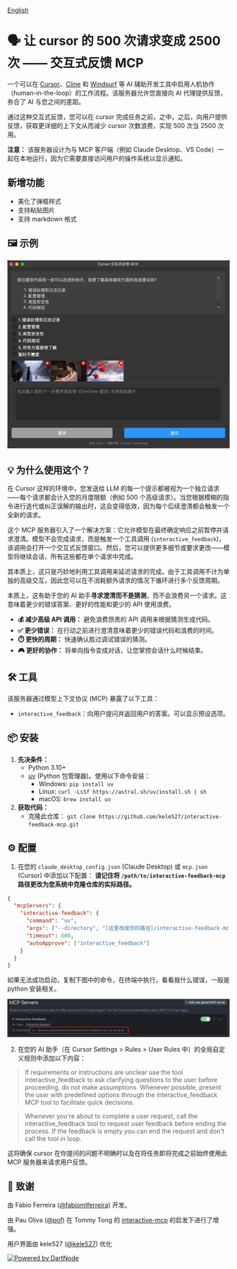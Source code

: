 [English](./README.en.md)

# 🗣️ 让 cursor 的 500 次请求变成 2500 次 —— 交互式反馈 MCP

一个可以在 [Cursor](https://www.cursor.com)、[Cline](https://cline.bot) 和 [Windsurf](https://windsurf.com) 等 AI 辅助开发工具中启用人机协作（human-in-the-loop）的工作流程。该服务器允许您直接向 AI 代理提供反馈，弥合了 AI 与您之间的差距。

通过这种交互式反馈，您可以在 cursor 完成任务之前，之中，之后，向用户提供反馈，获取更详细的上下文从而减少 cursor 次数浪费，实现 500 次当 2500 次用。

**注意：** 该服务器设计为与 MCP 客户端（例如 Claude Desktop、VS Code）一起在本地运行，因为它需要直接访问用户的操作系统以显示通知。

## 新增功能

- 美化了弹框样式
- 支持粘贴图片
- 支持 markdown 格式

## 🖼️ 示例

![交互式反馈示例](./demo.png)

## 💡 为什么使用这个？

在 Cursor 这样的环境中，您发送给 LLM 的每一个提示都被视为一个独立请求——每个请求都会计入您的月度限额（例如 500 个高级请求）。当您根据模糊的指令进行迭代或纠正误解的输出时，这会变得低效，因为每个后续澄清都会触发一个全新的请求。

这个 MCP 服务器引入了一个解决方案：它允许模型在最终确定响应之前暂停并请求澄清。模型不会完成请求，而是触发一个工具调用 (`interactive_feedback`)，该调用会打开一个交互式反馈窗口。然后，您可以提供更多细节或要求更改——模型将继续会话，所有这些都在单个请求中完成。

其本质上，这只是巧妙地利用工具调用来延迟请求的完成。由于工具调用不计为单独的高级交互，因此您可以在不消耗额外请求的情况下循环进行多个反馈周期。

本质上，这有助于您的 AI 助手**寻求澄清而不是猜测**，而不会浪费另一个请求。这意味着更少的错误答案、更好的性能和更少的 API 使用浪费。

- **💰 减少高级 API 调用：** 避免浪费昂贵的 API 调用来根据猜测生成代码。
- **✅ 更少错误：** 在行动之前进行澄清意味着更少的错误代码和浪费的时间。
- **⏱️ 更快的周期：** 快速确认胜过调试错误的猜测。
- **🎮 更好的协作：** 将单向指令变成对话，让您掌控会话什么时候结束。

## 🛠️ 工具

该服务器通过模型上下文协议 (MCP) 暴露了以下工具：

- `interactive_feedback`：向用户提问并返回用户的答案。可以显示预设选项。

## 📦 安装

1.  **先决条件：**
    - Python 3.10+
    - [uv](https://github.com/astral-sh/uv) (Python 包管理器)。使用以下命令安装：
      - Windows: `pip install uv`
      - Linux: `curl -LsSf https://astral.sh/uv/install.sh | sh`
      - macOS: `brew install uv`
2.  **获取代码：**
    - 克隆此仓库：
      `git clone https://github.com/kele527/interactive-feedback-mcp.git`

## ⚙️ 配置

1. 在您的 `claude_desktop_config.json` (Claude Desktop) 或 `mcp.json` (Cursor) 中添加以下配置：
   **请记住将 `/path/to/interactive-feedback-mcp` 路径更改为您系统中克隆仓库的实际路径。**

```json
{
  "mcpServers": {
    "interactive-feedback": {
      "command": "uv",
      "args": ["--directory", "[这里改成你的路径]/interactive-feedback-mcp", "run", "server.py"],
      "timeout": 600,
      "autoApprove": ["interactive_feedback"]
    }
  }
}
```

如果无法成功启动，复制下图中的命令，在终端中执行，看看报什么错误，一般是 python 安装相关。

![启动命令](./help.png)

2. 在您的 AI 助手（在 Cursor Settings > Rules > User Rules 中）的全局自定义规则中添加以下内容：

> If requirements or instructions are unclear use the tool interactive_feedback to ask clarifying questions to the user before proceeding, do not make assumptions. Whenever possible, present the user with predefined options through the interactive_feedback MCP tool to facilitate quick decisions.

> Whenever you're about to complete a user request, call the interactive_feedback tool to request user feedback before ending the process. If the feedback is empty you can end the request and don't call the tool in loop.

这将确保 cursor 在你提问的问题不明确时以及在将任务即将完成之前始终使用此 MCP 服务器来请求用户反馈。

## 🙏 致谢

由 Fábio Ferreira ([@fabiomlferreira](https://x.com/fabiomlferreira)) 开发。

由 Pau Oliva ([@pof](https://x.com/pof)) 在 Tommy Tong 的 [interactive-mcp](https://github.com/ttommyth/interactive-mcp) 的启发下进行了增强。

用户界面由 kele527 ([@kele527](https://x.com/jasonya76775253)) 优化

[![Powered by DartNode](https://dartnode.com/branding/DN-Open-Source-sm.png)](https://dartnode.com "Powered by DartNode - Free VPS for Open Source")
